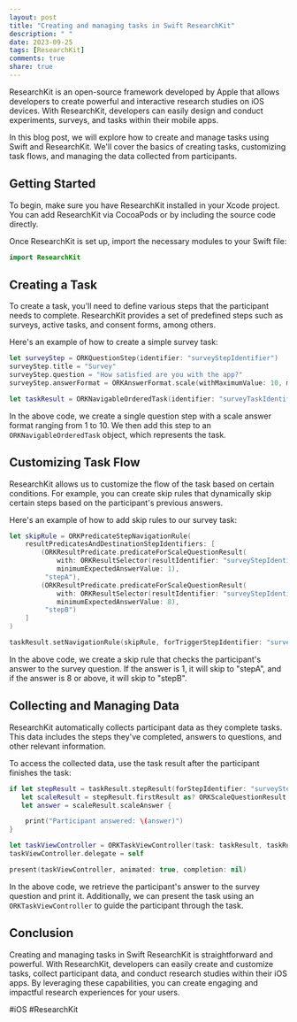 ```yaml
---
layout: post
title: "Creating and managing tasks in Swift ResearchKit"
description: " "
date: 2023-09-25
tags: [ResearchKit]
comments: true
share: true
---
```


ResearchKit is an open-source framework developed by Apple that allows developers to create powerful and interactive research studies on iOS devices. With ResearchKit, developers can easily design and conduct experiments, surveys, and tasks within their mobile apps.

In this blog post, we will explore how to create and manage tasks using Swift and ResearchKit. We'll cover the basics of creating tasks, customizing task flows, and managing the data collected from participants.

## Getting Started

To begin, make sure you have ResearchKit installed in your Xcode project. You can add ResearchKit via CocoaPods or by including the source code directly.

Once ResearchKit is set up, import the necessary modules to your Swift file:

```swift
import ResearchKit
```

## Creating a Task

To create a task, you'll need to define various steps that the participant needs to complete. ResearchKit provides a set of predefined steps such as surveys, active tasks, and consent forms, among others.

Here's an example of how to create a simple survey task:

```swift
let surveyStep = ORKQuestionStep(identifier: "surveyStepIdentifier")
surveyStep.title = "Survey"
surveyStep.question = "How satisfied are you with the app?"
surveyStep.answerFormat = ORKAnswerFormat.scale(withMaximumValue: 10, minimumValue: 1, defaultValue: 5, step: 1)

let taskResult = ORKNavigableOrderedTask(identifier: "surveyTaskIdentifier", steps: [surveyStep])
```

In the above code, we create a single question step with a scale answer format ranging from 1 to 10. We then add this step to an `ORKNavigableOrderedTask` object, which represents the task.

## Customizing Task Flow

ResearchKit allows us to customize the flow of the task based on certain conditions. For example, you can create skip rules that dynamically skip certain steps based on the participant's previous answers.

Here's an example of how to add skip rules to our survey task:

```swift
let skipRule = ORKPredicateStepNavigationRule(
    resultPredicatesAndDestinationStepIdentifiers: [
        (ORKResultPredicate.predicateForScaleQuestionResult(
            with: ORKResultSelector(resultIdentifier: "surveyStepIdentifier"),
            minimumExpectedAnswerValue: 1),
         "stepA"),
        (ORKResultPredicate.predicateForScaleQuestionResult(
            with: ORKResultSelector(resultIdentifier: "surveyStepIdentifier"),
            minimumExpectedAnswerValue: 8),
         "stepB")
    ]
)

taskResult.setNavigationRule(skipRule, forTriggerStepIdentifier: "surveyStepIdentifier")
```

In the above code, we create a skip rule that checks the participant's answer to the survey question. If the answer is 1, it will skip to "stepA", and if the answer is 8 or above, it will skip to "stepB".

## Collecting and Managing Data

ResearchKit automatically collects participant data as they complete tasks. This data includes the steps they've completed, answers to questions, and other relevant information.

To access the collected data, use the task result after the participant finishes the task:

```swift
if let stepResult = taskResult.stepResult(forStepIdentifier: "surveyStepIdentifier"),
   let scaleResult = stepResult.firstResult as? ORKScaleQuestionResult,
   let answer = scaleResult.scaleAnswer {

    print("Participant answered: \(answer)")
}

let taskViewController = ORKTaskViewController(task: taskResult, taskRun: nil)
taskViewController.delegate = self

present(taskViewController, animated: true, completion: nil)
```

In the above code, we retrieve the participant's answer to the survey question and print it. Additionally, we can present the task using an `ORKTaskViewController` to guide the participant through the task.

## Conclusion

Creating and managing tasks in Swift ResearchKit is straightforward and powerful. With ResearchKit, developers can easily create and customize tasks, collect participant data, and conduct research studies within their iOS apps. By leveraging these capabilities, you can create engaging and impactful research experiences for your users.

#iOS #ResearchKit